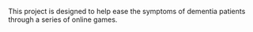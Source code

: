 This project is designed to help ease the symptoms of dementia patients through a series of online games.
